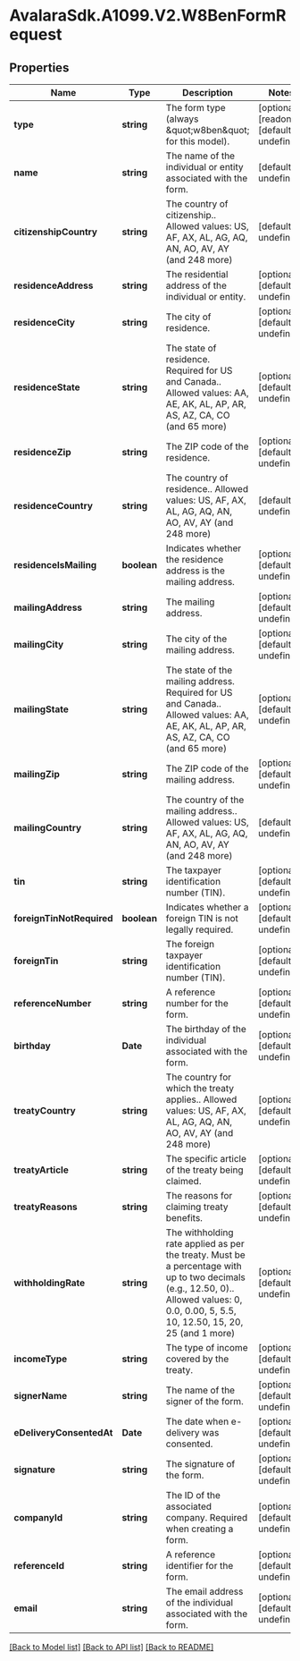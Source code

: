# AvalaraSdk.A1099.V2.W8BenFormRequest

## Properties

Name | Type | Description | Notes
------------ | ------------- | ------------- | -------------
**type** | **string** | The form type (always \&quot;w8ben\&quot; for this model). | [optional] [readonly] [default to undefined]
**name** | **string** | The name of the individual or entity associated with the form. | [default to undefined]
**citizenshipCountry** | **string** | The country of citizenship.. Allowed values: US, AF, AX, AL, AG, AQ, AN, AO, AV, AY (and 248 more) | [default to undefined]
**residenceAddress** | **string** | The residential address of the individual or entity. | [optional] [default to undefined]
**residenceCity** | **string** | The city of residence. | [optional] [default to undefined]
**residenceState** | **string** | The state of residence. Required for US and Canada.. Allowed values: AA, AE, AK, AL, AP, AR, AS, AZ, CA, CO (and 65 more) | [optional] [default to undefined]
**residenceZip** | **string** | The ZIP code of the residence. | [optional] [default to undefined]
**residenceCountry** | **string** | The country of residence.. Allowed values: US, AF, AX, AL, AG, AQ, AN, AO, AV, AY (and 248 more) | [default to undefined]
**residenceIsMailing** | **boolean** | Indicates whether the residence address is the mailing address. | [optional] [default to undefined]
**mailingAddress** | **string** | The mailing address. | [optional] [default to undefined]
**mailingCity** | **string** | The city of the mailing address. | [optional] [default to undefined]
**mailingState** | **string** | The state of the mailing address. Required for US and Canada.. Allowed values: AA, AE, AK, AL, AP, AR, AS, AZ, CA, CO (and 65 more) | [optional] [default to undefined]
**mailingZip** | **string** | The ZIP code of the mailing address. | [optional] [default to undefined]
**mailingCountry** | **string** | The country of the mailing address.. Allowed values: US, AF, AX, AL, AG, AQ, AN, AO, AV, AY (and 248 more) | [default to undefined]
**tin** | **string** | The taxpayer identification number (TIN). | [optional] [default to undefined]
**foreignTinNotRequired** | **boolean** | Indicates whether a foreign TIN is not legally required. | [optional] [default to undefined]
**foreignTin** | **string** | The foreign taxpayer identification number (TIN). | [optional] [default to undefined]
**referenceNumber** | **string** | A reference number for the form. | [optional] [default to undefined]
**birthday** | **Date** | The birthday of the individual associated with the form. | [optional] [default to undefined]
**treatyCountry** | **string** | The country for which the treaty applies.. Allowed values: US, AF, AX, AL, AG, AQ, AN, AO, AV, AY (and 248 more) | [optional] [default to undefined]
**treatyArticle** | **string** | The specific article of the treaty being claimed. | [optional] [default to undefined]
**treatyReasons** | **string** | The reasons for claiming treaty benefits. | [optional] [default to undefined]
**withholdingRate** | **string** | The withholding rate applied as per the treaty. Must be a percentage with up to two decimals (e.g., 12.50, 0).. Allowed values: 0, 0.0, 0.00, 5, 5.5, 10, 12.50, 15, 20, 25 (and 1 more) | [optional] [default to undefined]
**incomeType** | **string** | The type of income covered by the treaty. | [optional] [default to undefined]
**signerName** | **string** | The name of the signer of the form. | [optional] [default to undefined]
**eDeliveryConsentedAt** | **Date** | The date when e-delivery was consented. | [optional] [default to undefined]
**signature** | **string** | The signature of the form. | [optional] [default to undefined]
**companyId** | **string** | The ID of the associated company. Required when creating a form. | [optional] [default to undefined]
**referenceId** | **string** | A reference identifier for the form. | [optional] [default to undefined]
**email** | **string** | The email address of the individual associated with the form. | [optional] [default to undefined]

[[Back to Model list]](../../../README.md#documentation-for-models) [[Back to API list]](../../../README.md#documentation-for-api-endpoints) [[Back to README]](../../../README.md)

